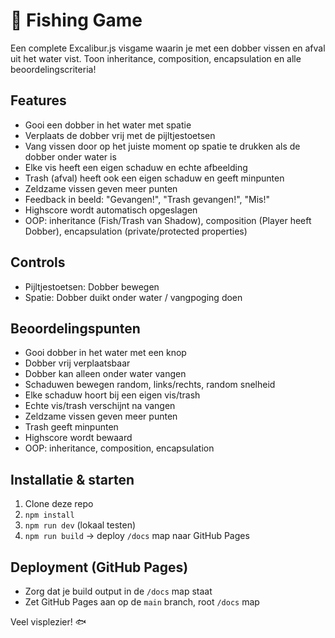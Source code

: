 # 🎣 Fishing Game

Een complete Excalibur.js visgame waarin je met een dobber vissen en afval uit het water vist. Toon inheritance, composition, encapsulation en alle beoordelingscriteria!

## Features
- Gooi een dobber in het water met spatie
- Verplaats de dobber vrij met de pijltjestoetsen
- Vang vissen door op het juiste moment op spatie te drukken als de dobber onder water is
- Elke vis heeft een eigen schaduw en echte afbeelding
- Trash (afval) heeft ook een eigen schaduw en geeft minpunten
- Zeldzame vissen geven meer punten
- Feedback in beeld: "Gevangen!", "Trash gevangen!", "Mis!"
- Highscore wordt automatisch opgeslagen
- OOP: inheritance (Fish/Trash van Shadow), composition (Player heeft Dobber), encapsulation (private/protected properties)

## Controls
- Pijltjestoetsen: Dobber bewegen
- Spatie: Dobber duikt onder water / vangpoging doen

## Beoordelingspunten
- Gooi dobber in het water met een knop
- Dobber vrij verplaatsbaar
- Dobber kan alleen onder water vangen
- Schaduwen bewegen random, links/rechts, random snelheid
- Elke schaduw hoort bij een eigen vis/trash
- Echte vis/trash verschijnt na vangen
- Zeldzame vissen geven meer punten
- Trash geeft minpunten
- Highscore wordt bewaard
- OOP: inheritance, composition, encapsulation

## Installatie & starten
1. Clone deze repo
2. `npm install`
3. `npm run dev` (lokaal testen)
4. `npm run build` → deploy `/docs` map naar GitHub Pages

## Deployment (GitHub Pages)
- Zorg dat je build output in de `/docs` map staat
- Zet GitHub Pages aan op de `main` branch, root `/docs` map

Veel visplezier! 🐟
